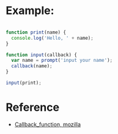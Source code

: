 # Example:

```javascript

function print(name) {
  console.log('Hello, ' + name);
}

function input(callback) {
  var name = prompt('input your name');
  callback(name);
}

input(print);
```

# Reference

- [Callback_function, mozilla](https://developer.mozilla.org/zh-TW/docs/Glossary/Callback_function)